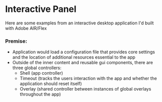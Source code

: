 # Interactive Panel
Here are some examples from an interactive desktop application I'd built with Adobe AIR/Flex

### Premise:
* Application would load a configuration file that provides core settings and the location of additional resources essential to the app
* Outside of the inner content and reusable gui components, there are three global controllers:
  * Shell (app controller)
  * Timeout (tracks the users interaction with the app and whether the application should reset itself)
  * Overlay (shared controller between instances of global overlays throughout the app)
